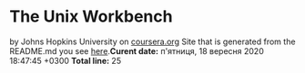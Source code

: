 # The Unix Workbench
by Johns Hopkins University on [coursera.org](https://www.coursera.org/)
Site that is generated from the README.md you see [here](myFUser.github.io/my-first-repo).**Curent date:** п'ятниця, 18 вересня 2020 18:47:45 +0300
**Total line:** 25
